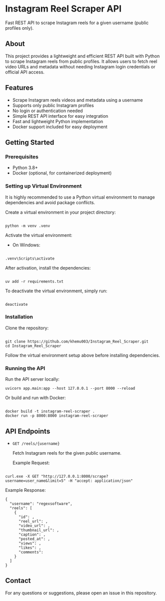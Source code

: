 # Instagram Reel Scraper API

Fast REST API to scrape Instagram reels for a given username (public profiles only).

## About

This project provides a lightweight and efficient REST API built with Python to scrape Instagram reels from public profiles. It allows users to fetch reel video URLs and metadata without needing Instagram login credentials or official API access.

## Features

- Scrape Instagram reels videos and metadata using a username
- Supports only public Instagram profiles
- No login or authentication needed
- Simple REST API interface for easy integration
- Fast and lightweight Python implementation
- Docker support included for easy deployment

## Getting Started

### Prerequisites

- Python 3.8+
- Docker (optional, for containerized deployment)

### Setting up Virtual Environment

It is highly recommended to use a Python virtual environment to manage dependencies and avoid package conflicts.

Create a virtual environment in your project directory:

```

python -m venv .venv

```

Activate the virtual environment:

- On Windows:

```

.venv\Scripts\activate

```

After activation, install the dependencies:

```

uv add -r requirements.txt

```

To deactivate the virtual environment, simply run:

```

deactivate

```

### Installation

Clone the repository:

```

git clone https://github.com/khemu003/Instagram_Reel_Scraper.git
cd Instagram_Reel_Scraper

```

Follow the virtual environment setup above before installing dependencies.

### Running the API

Run the API server locally:

```
uvicorn app.main:app --host 127.0.0.1 --port 8000 --reload
```

Or build and run with Docker:

```

docker build -t instagram-reel-scraper .
docker run -p 8000:8000 instagram-reel-scraper

```

## API Endpoints

- `GET /reels/{username}`

  Fetch Instagram reels for the given public username.

  Example Request:

```

curl.exe -X GET "http://127.0.0.1:8000/scrape?username=user_name&limit=5" -H "accept: application/json"

```

Example Response:

```
{
  "username": "regexsoftware",
  "reels": [
    {
      "id": ,
      "reel_url": ,
      "video_url": ,
      "thumbnail_url": ,
      "caption": ,
      "posted_at": ,
      "views": ,
      "likes": ,
      "comments": 
    }
  ]
}

```

## Contact

For any questions or suggestions, please open an issue in this repository.
```
